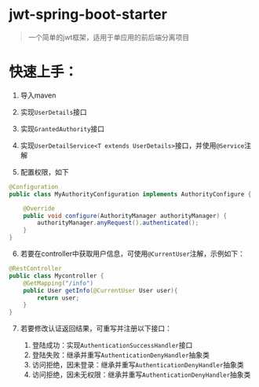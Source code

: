 # jwt-spring-boot-starter

> 一个简单的jwt框架，适用于单应用的前后端分离项目



# 快速上手：

1. 导入maven
2. 实现`UserDetails`接口

3. 实现`GrantedAuthority`接口
4. 实现`UserDetailService<T extends UserDetails>`接口，并使用`@Service`注解
5. 配置权限，如下

```java
@Configuration
public class MyAuthorityConfiguration implements AuthorityConfigure {

    @Override
    public void configure(AuthorityManager authorityManager) {
        authorityManager.anyRequest().authenticated();
    }
}
```

6. 若要在controller中获取用户信息，可使用`@CurrentUser`注解，示例如下：
   
```java
@RestController
public class Mycontroller {
    @GetMapping("/info")
    public User getInfo(@CurrentUser User user){
        return user;
    }
}
```

7. 若要修改认证返回结果，可重写并注册以下接口：

   1. 登陆成功：实现`AuthenticationSuccessHandler`接口
   2. 登陆失败：继承并重写`AuthenticationDenyHandler`抽象类
   3. 访问拒绝，因未登录：继承并重写`AuthenticationDenyHandler`抽象类
   4. 访问拒绝，因未无权限：继承并重写`AuthenticationDenyHandler`抽象类
